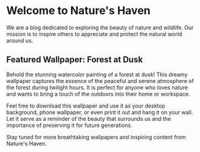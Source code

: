 <!--
Write me markdown content of website with wallpaper:

"A dreamy watercolor painting of a forest at dusk for a nature or wildlife blog"

The header of the page should not be copy of the text but rather a real content of the website which is using this wallpaper.
-->

<!--font:Poppins-->

# Welcome to Nature's Haven

We are a blog dedicated to exploring the beauty of nature and wildlife. Our mission is to inspire others to appreciate and protect the natural world around us.

## Featured Wallpaper: Forest at Dusk

Behold the stunning watercolor painting of a forest at dusk! This dreamy wallpaper captures the essence of the peaceful and serene atmosphere of the forest during twilight hours. It is perfect for anyone who loves nature and wants to bring a touch of the outdoors into their home or workspace.

Feel free to download this wallpaper and use it as your desktop background, phone wallpaper, or even print it out and hang it on your wall. Let it serve as a reminder of the beauty that surrounds us and the importance of preserving it for future generations.

Stay tuned for more breathtaking wallpapers and inspiring content from Nature's Haven.
